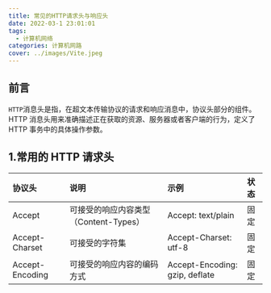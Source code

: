 ```yaml
---
title: 常见的HTTP请求头与响应头
date: 2022-03-1 23:01:01
tags:
  - 计算机网络
categories: 计算机网路
cover: ../images/Vite.jpeg
---
```


## 前言

`HTTP`消息头是指，在超文本传输协议的请求和响应消息中，协议头部分的组件。HTTP 消息头用来准确描述正在获取的资源、服务器或者客户端的行为，定义了 HTTP 事务中的具体操作参数。

## 1.常用的 HTTP 请求头

| 协议头          | 说明                                  | 示例                           | 状态 |
| :-------------- | :------------------------------------ | :----------------------------- | :--- |
| Accept          | 可接受的响应内容类型（Content-Types） | Accept: text/plain             | 固定 |
| Accept-Charset  | 可接受的字符集                        | Accept-Charset: utf-8          | 固定 |
| Accept-Encoding | 可接受的响应内容的编码方式            | Accept-Encoding: gzip, deflate | 固定 |
